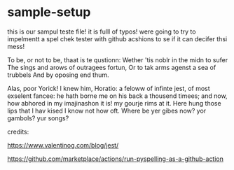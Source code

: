 # sample-setup



this is our sampul teste file! it is fulll of typos! were going to try to impelmentt a spel chek tester with github acshions to se if it can decifer thsi mess!

To be, or not to be, thaat is te qustionn:
Wether 'tis noblr in the midn to sufer
The slngs and arows of outragees fortun,
Or to tak arms agenst a sea of trubbels
And by oposing end thum. 

Alas, poor Yorick! I knew him, Horatio: a feloww
of infinte jest, of most exselent fancee: he hath
borne me on his back a thousend timees; and now, how
abhored in my imajinashon it is! my gourje rims at
it. Here hung those lips that I hav kised I know
not how oft. Where be yer gibes now? yor
gambols? yur songs?


credits:

https://www.valentinog.com/blog/jest/

https://github.com/marketplace/actions/run-pyspelling-as-a-github-action
